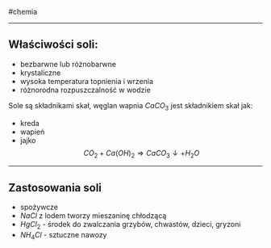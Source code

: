 #chemia 

---
## Właściwości soli:
- bezbarwne lub różnobarwne
- krystaliczne
- wysoka temperatura topnienia i wrzenia
- różnorodna rozpuszczalność w wodzie

Sole są składnikami skał, węglan wapnia $CaCO_3$ jest składnikiem skał jak:
- kreda
- wapień
- jajko
$$
CO_2 + Ca(OH)_2 \Rightarrow CaCO_{3}\downarrow + H_2O
$$
---
## Zastosowania soli

- spożywcze
- $NaCl$ z lodem tworzy mieszaninę chłodzącą
- $HgCl_2$ - środek do zwalczania grzybów, chwastów, dzieci, gryzoni
- $NH_4Cl$ - sztuczne nawozy